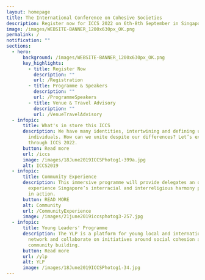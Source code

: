 ```yaml
---
layout: homepage
title: The International Conference on Cohesive Societies
description: Register now for ICCS 2022 on 6th-8th September in Singapore
image: /images/WEBSITE-BANNER_1200x630px_OK.png
permalink: /
notification: ""
sections:
  - hero:
      background: /images/WEBSITE-BANNER_1200x630px_OK.png
      key_highlights:
        - title: Register Now
          description: ""
          url: /Registration
        - title: Programme & Speakers
          description: ""
          url: /ProgrammeSpeakers
        - title: Venue & Travel Advisory
          description: ""
          url: /VenueTravelAdvisory
  - infopic:
      title: What's in store this ICCS
      description: We have many identities, intertwining and defining us as
        individuals. How can we unite despite our differences? Let’s explore
        through ICCS 2022.
      button: Read more
      url: /iccs
      image: /images/18June2019ICCSPhotog1-399a.jpg
      alt: ICCS2019
  - infopic:
      title: Community Experience
      description: This immersive programme will provide delegates an opportunity to
        experience Singapore’s interracial and interreligious harmony policies
        in action.
      button: READ MORE
      alt: Community
      url: /CommunityExperience
      image: /images/21june2019iccsphotog3-257.jpg
  - infopic:
      title: Young Leaders' Programme
      description: The YLP is a platform for young local and international leaders to
        network and collaborate on initiatives around social cohesion and
        community building.
      button: Read more
      url: /ylp
      alt: YLP
      image: /images/18June2019ICCSPhotog1-34.jpg
---
```




